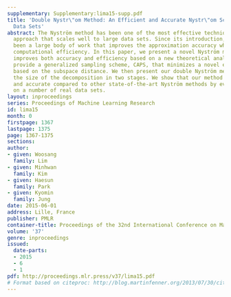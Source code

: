 ```yaml
---
supplementary: Supplementary:lima15-supp.pdf
title: 'Double Nystr\"om Method: An Efficient and Accurate Nystr\"om Scheme for Large-Scale
  Data Sets'
abstract: The Nyström method has been one of the most effective techniques for kernel-based
  approach that scales well to large data sets. Since its introduction, there has
  been a large body of work that improves the approximation accuracy while maintaining
  computational efficiency. In this paper, we present a novel Nyström method that
  improves both accuracy and efficiency based on a new theoretical analysis. We first
  provide a generalized sampling scheme, CAPS, that minimizes a novel error bound
  based on the subspace distance. We then present our double Nyström method that reduces
  the size of the decomposition in two stages. We show that our method is highly efficient
  and accurate compared to other state-of-the-art Nyström methods by evaluating them
  on a number of real data sets.
layout: inproceedings
series: Proceedings of Machine Learning Research
id: lima15
month: 0
firstpage: 1367
lastpage: 1375
page: 1367-1375
sections: 
author:
- given: Woosang
  family: Lim
- given: Minhwan
  family: Kim
- given: Haesun
  family: Park
- given: Kyomin
  family: Jung
date: 2015-06-01
address: Lille, France
publisher: PMLR
container-title: Proceedings of the 32nd International Conference on Machine Learning
volume: '37'
genre: inproceedings
issued:
  date-parts:
  - 2015
  - 6
  - 1
pdf: http://proceedings.mlr.press/v37/lima15.pdf
# Format based on citeproc: http://blog.martinfenner.org/2013/07/30/citeproc-yaml-for-bibliographies/
---
```

